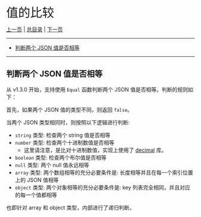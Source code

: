 
<font size=6>值的比较</font>

[上一页](./10_conversion.md) | [总目录](./README.md) | [下一页](./12_scenarios.md)

---

- [判断两个 JSON 值是否相等](#判断两个-json-值是否相等)

---

## 判断两个 JSON 值是否相等

从 v1.3.0 开始，支持使用 `Equal` 函数判断两个 JSON 值是否相等。判断的规则如下：

首先，如果两个 JSON 值的类型不同，则返回 `false`。

当两个 JSON 类型相同时，则按照以下逻辑进行判断:

- `string` 类型: 检查两个 string 值是否相等
- `number` 类型: 检查两个十进制数值是否相等
    - 这里请注意，是比对十进制数值，实现上使用了 [decimal](https://pkg.go.dev/github.com/shopspring/decimal) 库。
- `boolean` 类型: 检查两个布尔值是否相等
- `null` 类型: 两个 null 值永远相等
- `array` 类型: 两个数组相等的充分必要条件是: 长度相等并且在每一个索引位置上的 JSON 值相等
- `object` 类型: 两个对象相等的充分必要条件是: key 列表完全相同，并且对应的每一个值都相等

也即针对 array 和 object 类型，内部进行了递归判断。
